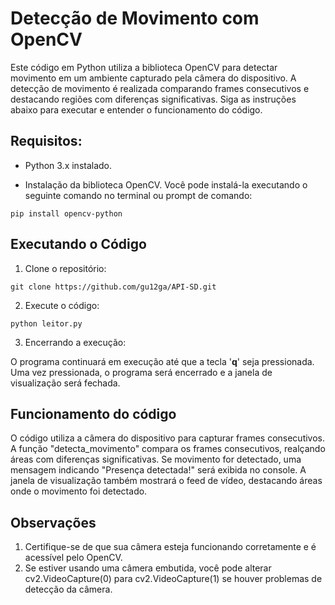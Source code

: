 # Detecção de Movimento com OpenCV

Este código em Python utiliza a biblioteca OpenCV para detectar movimento em um ambiente capturado pela câmera do dispositivo. A detecção de movimento é realizada comparando frames consecutivos e destacando regiões com diferenças significativas. Siga as instruções abaixo para executar e entender o funcionamento do código.

## Requisitos:

- Python 3.x instalado.

- Instalação da biblioteca OpenCV. Você pode instalá-la executando o seguinte comando no terminal ou prompt de comando:

```
pip install opencv-python
```

## Executando o Código

1. Clone o repositório:

```
git clone https://github.com/gu12ga/API-SD.git
```

2. Execute o código:

```
python leitor.py
```

3. Encerrando a execução:

O programa continuará em execução até que a tecla '**q**' seja pressionada. Uma vez pressionada, o programa será encerrado e a janela de visualização será fechada.

## Funcionamento do código

O código utiliza a câmera do dispositivo para capturar frames consecutivos. A função "detecta_movimento" compara os frames consecutivos, realçando áreas com diferenças significativas. Se movimento for detectado, uma mensagem indicando "Presença detectada!" será exibida no console. A janela de visualização também mostrará o feed de vídeo, destacando áreas onde o movimento foi detectado.

## Observações

1. Certifique-se de que sua câmera esteja funcionando corretamente e é acessível pelo OpenCV.
1. Se estiver usando uma câmera embutida, você pode alterar cv2.VideoCapture(0) para cv2.VideoCapture(1) se houver problemas de detecção da câmera.
